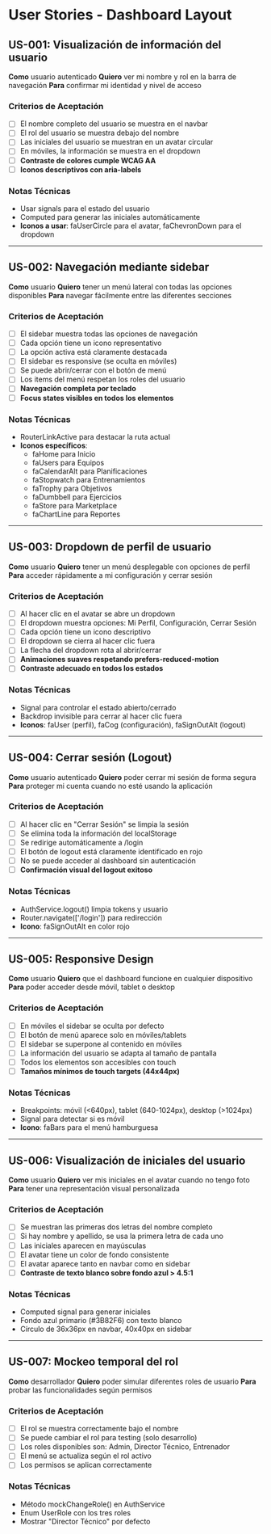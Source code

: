 # User Stories - Dashboard Layout

## US-001: Visualización de información del usuario
**Como** usuario autenticado
**Quiero** ver mi nombre y rol en la barra de navegación
**Para** confirmar mi identidad y nivel de acceso

### Criterios de Aceptación
- [ ] El nombre completo del usuario se muestra en el navbar
- [ ] El rol del usuario se muestra debajo del nombre
- [ ] Las iniciales del usuario se muestran en un avatar circular
- [ ] En móviles, la información se muestra en el dropdown
- [ ] **Contraste de colores cumple WCAG AA**
- [ ] **Iconos descriptivos con aria-labels**

### Notas Técnicas
- Usar signals para el estado del usuario
- Computed para generar las iniciales automáticamente
- **Iconos a usar**: faUserCircle para el avatar, faChevronDown para el dropdown

---

## US-002: Navegación mediante sidebar
**Como** usuario
**Quiero** tener un menú lateral con todas las opciones disponibles
**Para** navegar fácilmente entre las diferentes secciones

### Criterios de Aceptación
- [ ] El sidebar muestra todas las opciones de navegación
- [ ] Cada opción tiene un icono representativo
- [ ] La opción activa está claramente destacada
- [ ] El sidebar es responsive (se oculta en móviles)
- [ ] Se puede abrir/cerrar con el botón de menú
- [ ] Los items del menú respetan los roles del usuario
- [ ] **Navegación completa por teclado**
- [ ] **Focus states visibles en todos los elementos**

### Notas Técnicas
- RouterLinkActive para destacar la ruta actual
- **Iconos específicos**:
  - faHome para Inicio
  - faUsers para Equipos
  - faCalendarAlt para Planificaciones
  - faStopwatch para Entrenamientos
  - faTrophy para Objetivos
  - faDumbbell para Ejercicios
  - faStore para Marketplace
  - faChartLine para Reportes

---

## US-003: Dropdown de perfil de usuario
**Como** usuario
**Quiero** tener un menú desplegable con opciones de perfil
**Para** acceder rápidamente a mi configuración y cerrar sesión

### Criterios de Aceptación
- [ ] Al hacer clic en el avatar se abre un dropdown
- [ ] El dropdown muestra opciones: Mi Perfil, Configuración, Cerrar Sesión
- [ ] Cada opción tiene un icono descriptivo
- [ ] El dropdown se cierra al hacer clic fuera
- [ ] La flecha del dropdown rota al abrir/cerrar
- [ ] **Animaciones suaves respetando prefers-reduced-motion**
- [ ] **Contraste adecuado en todos los estados**

### Notas Técnicas
- Signal para controlar el estado abierto/cerrado
- Backdrop invisible para cerrar al hacer clic fuera
- **Iconos**: faUser (perfil), faCog (configuración), faSignOutAlt (logout)

---

## US-004: Cerrar sesión (Logout)
**Como** usuario autenticado
**Quiero** poder cerrar mi sesión de forma segura
**Para** proteger mi cuenta cuando no esté usando la aplicación

### Criterios de Aceptación
- [ ] Al hacer clic en "Cerrar Sesión" se limpia la sesión
- [ ] Se elimina toda la información del localStorage
- [ ] Se redirige automáticamente a /login
- [ ] El botón de logout está claramente identificado en rojo
- [ ] No se puede acceder al dashboard sin autenticación
- [ ] **Confirmación visual del logout exitoso**

### Notas Técnicas
- AuthService.logout() limpia tokens y usuario
- Router.navigate(['/login']) para redirección
- **Icono**: faSignOutAlt en color rojo

---

## US-005: Responsive Design
**Como** usuario
**Quiero** que el dashboard funcione en cualquier dispositivo
**Para** poder acceder desde móvil, tablet o desktop

### Criterios de Aceptación
- [ ] En móviles el sidebar se oculta por defecto
- [ ] El botón de menú aparece solo en móviles/tablets
- [ ] El sidebar se superpone al contenido en móviles
- [ ] La información del usuario se adapta al tamaño de pantalla
- [ ] Todos los elementos son accesibles con touch
- [ ] **Tamaños mínimos de touch targets (44x44px)**

### Notas Técnicas
- Breakpoints: móvil (<640px), tablet (640-1024px), desktop (>1024px)
- Signal para detectar si es móvil
- **Icono**: faBars para el menú hamburguesa

---

## US-006: Visualización de iniciales del usuario
**Como** usuario
**Quiero** ver mis iniciales en el avatar cuando no tengo foto
**Para** tener una representación visual personalizada

### Criterios de Aceptación
- [ ] Se muestran las primeras dos letras del nombre completo
- [ ] Si hay nombre y apellido, se usa la primera letra de cada uno
- [ ] Las iniciales aparecen en mayúsculas
- [ ] El avatar tiene un color de fondo consistente
- [ ] El avatar aparece tanto en navbar como en sidebar
- [ ] **Contraste de texto blanco sobre fondo azul > 4.5:1**

### Notas Técnicas
- Computed signal para generar iniciales
- Fondo azul primario (#3B82F6) con texto blanco
- Círculo de 36x36px en navbar, 40x40px en sidebar

---

## US-007: Mockeo temporal del rol
**Como** desarrollador
**Quiero** poder simular diferentes roles de usuario
**Para** probar las funcionalidades según permisos

### Criterios de Aceptación
- [ ] El rol se muestra correctamente bajo el nombre
- [ ] Se puede cambiar el rol para testing (solo desarrollo)
- [ ] Los roles disponibles son: Admin, Director Técnico, Entrenador
- [ ] El menú se actualiza según el rol activo
- [ ] Los permisos se aplican correctamente

### Notas Técnicas
- Método mockChangeRole() en AuthService
- Enum UserRole con los tres roles
- Mostrar "Director Técnico" por defecto